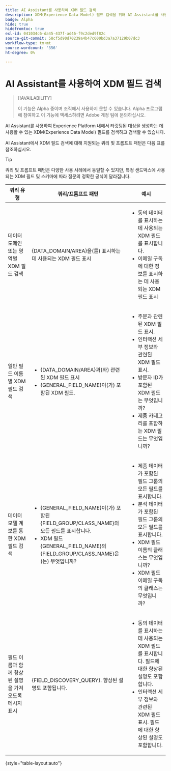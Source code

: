 ```yaml
---
title: AI Assistant를 사용하여 XDM 필드 검색
description: XDM(Experience Data Model) 필드 검색을 위해 AI Assistant를 사용하는 방법에 대해 알아보려면 이 문서 를 참조하십시오.
badge: Alpha
hide: true
hidefromtoc: true
exl-id: 041034c6-da45-437f-ad46-f9c2ded9f82c
source-git-commit: 58cf5d90d70239a4b47c600bd3a7a37129b07dc3
workflow-type: tm+mt
source-wordcount: '356'
ht-degree: 0%

---
```


# AI Assistant를 사용하여 XDM 필드 검색

>[!AVAILABILITY]
>
>이 기능은 Alpha 중이며 조직에서 사용하지 못할 수 있습니다. Alpha 프로그램에 참여하고 이 기능에 액세스하려면 Adobe 계정 팀에 문의하십시오.

AI Assistant를 사용하여 Experience Platform 내에서 타깃팅된 대상을 생성하는 데 사용할 수 있는 XDM(Experience Data Model) 필드를 검색하고 검색할 수 있습니다.

AI Assistant에서 XDM 필드 검색에 대해 지원되는 쿼리 및 프롬프트 패턴은 다음 표를 참조하십시오.

>[!TIP]
>
>쿼리 및 프롬프트 패턴은 다양한 사용 사례에서 동일할 수 있지만, 특정 샌드박스에 사용되는 XDM 필드 및 스키마에 따라 질문의 정확한 공식이 달라집니다.

| 쿼리 유형 | 쿼리/프롬프트 패턴 | 예시 |
| --- | --- | --- |
| 데이터 도메인 또는 영역별 XDM 필드 검색 | {DATA_DOMAIN/AREA}을(를) 표시하는 데 사용되는 XDM 필드 표시 | <ul><li>동의 데이터를 표시하는 데 사용되는 XDM 필드를 표시합니다.</li><li>이메일 구독에 대한 정보를 표시하는 데 사용되는 XDM 필드 표시</li></ul> |
| 일반 필드 이름별 XDM 필드 검색 | <ul><li>{DATA_DOMAIN/AREA}과(와) 관련된 XDM 필드 표시</li><li>{GENERAL_FIELD_NAME}이(가) 포함된 XDM 필드.</li></ul> | <ul><li>주문과 관련된 XDM 필드 표시.</li><li>인터랙션 세부 정보와 관련된 XDM 필드 표시.</li><li>방문자 ID가 포함된 XDM 필드는 무엇입니까?</li><li>제품 카테고리를 포함하는 XDM 필드는 무엇입니까?</li></ul> |
| 데이터 모델 계보를 통한 XDM 필드 검색 | <ul><li>{GENERAL_FIELD_NAME}이(가) 포함된 {FIELD_GROUP/CLASS_NAME}의 모든 필드를 표시합니다.</li><li>XDM 필드 {GENERAL_FIELD_NAME}의 {FIELD_GROUP/CLASS_NAME}은(는) 무엇입니까?</li></ul> | <ul><li>제품 데이터가 포함된 필드 그룹의 모든 필드를 표시합니다.</li><li>분석 데이터가 포함된 필드 그룹의 모든 필드를 표시합니다.</li><li>XDM 필드 이름의 클래스는 무엇입니까?</li><li>XDM 필드 이메일 구독의 클래스는 무엇입니까?</li></ul> |
| 필드 이름과 함께 향상된 설명을 가져오도록 메시지 표시 | {FIELD_DISCOVERY_QUERY}. 향상된 설명도 포함됩니다. | <ul><li>동의 데이터를 표시하는 데 사용되는 XDM 필드를 표시합니다. 필드에 대한 향상된 설명도 포함합니다.</li><li>인터랙션 세부 정보와 관련된 XDM 필드 표시. 필드에 대한 향상된 설명도 포함합니다.</li></ul> |

{style="table-layout:auto"}
